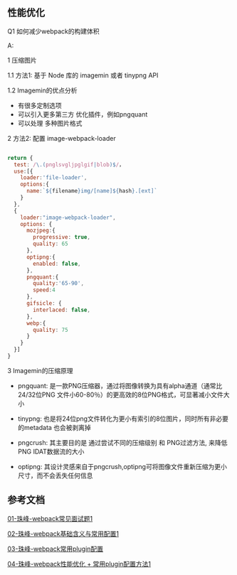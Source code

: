 ## 性能优化

Q1 如何减少webpack的构建体积

A: <br/>

1 压缩图片

1.1 方法1: 基于 Node 库的 imagemin 或者 tinypng API

1.2 Imagemin的优点分析
  - 有很多定制选项
  - 可以引入更多第三方 优化插件，例如pngquant
  - 可以处理 多种图片格式


2 方法2: 配置 image-webpack-loader

```js

return {
  test: /\.(pnglsvgljpglgif|blob)$/，
  use:[{
    loader:'file-loader',
    options:{
      name:`${filename}img/[name]${hash}.[ext]`
    }
  },
  {
    loader:"image-webpack-loader",
    options: {
      mozjpeg:{
        progressive: true,
        quality: 65
      },
      optipng:{
        enabled: false,
      },
      pngquant:{
        quality:'65-90',
        speed:4
      },
      gifsicle: {
        interlaced: false,
      },
      webp:{
        quality: 75
      }
    }
  }]
}
```


3 Imagemin的压缩原理
  - pngquant: 是一款PNG压缩器，通过将图像转换为具有alpha通道（通常比24/32位PNG
    文件小60-80％）的更高效的8位PNG格式，可显著减小文件大小
  
  - tinypng: 也是将24位png文件转化为更小有索引的8位图片，同时所有非必要的metadata 也会被剥离掉

  - pngcrush: 其主要目的是 通过尝试不同的压缩级别 和 PNG过滤方法, 来降低PNG IDAT数据流的大小

  - optipng: 其设计灵感来自于pngcrush,optipng可将图像文件重新压缩为更小尺寸，而不会丢失任何信息














## 参考文档

[01-珠峰-webpack常见面试题1](http://www.zhufengpeixun.com/strong/html/109.1.webpack_usage.html)

[02-珠峰-webpack基础含义与常用配置1](http://www.zhufengpeixun.com/strong/html/26.webpack-1-basic.html)

[03-珠峰-webpack常用plugin配置](http://www.zhufengpeixun.com/strong/html/26.webpack-2-optimize.html)

[04-珠峰-webpack性能优化 + 常用plugin配置方法1](http://www.zhufengpeixun.com/strong/html/103.8.webpack-optimize1.html)

